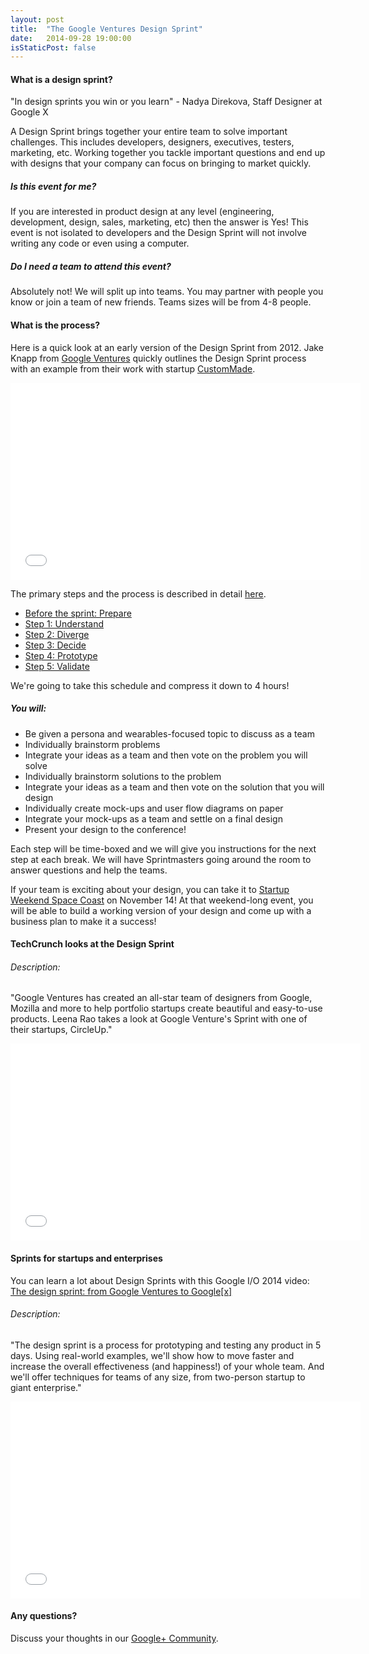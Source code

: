 ```yaml
---
layout: post
title:  "The Google Ventures Design Sprint"
date:   2014-09-28 19:00:00
isStaticPost: false
---
```


#### What is a design sprint?

"In design sprints you win or you learn" - Nadya Direkova, Staff Designer at Google X

A Design Sprint brings together your entire team to solve important challenges. This includes developers, designers,
executives, testers, marketing, etc. Working together you tackle important questions and end up with designs that
your company can focus on bringing to market quickly.

##### Is this event for me?

If you are interested in product design at any level (engineering, development, design, sales, marketing, etc) then the answer is Yes!
This event is not isolated to developers and the Design Sprint will not involve writing any code or even using a computer.

##### Do I need a team to attend this event?

Absolutely not! We will split up into teams. You may partner with people you know or join a team of new friends. Teams sizes will be from 4-8 people.

#### What is the process?

Here is a quick look at an early version of the Design Sprint from 2012. Jake Knapp from <a href="http://www.gv.com/">Google Ventures</a> quickly
outlines the Design Sprint process with an example from their work with startup <a href="http://www.custommade.com/">CustomMade</a>.

<iframe width="560" height="315" src="//www.youtube.com/embed/qvdO0G4uQgc" frameborder="0" allowfullscreen></iframe>

The primary steps and the process is described in detail <a href="http://gv.com/designsprint">here</a>.

* <a href="http://www.designstaff.org/articles/product-design-sprint-2-2012-10-09.html">Before the sprint: Prepare</a>
* <a href="http://www.designstaff.org/articles/product-design-sprint-day-1-understand-2012-10-16.html">Step 1: Understand</a>
* <a href="http://www.designstaff.org/articles/product-design-sprint-day-2-diverge-2012-10-26.html">Step 2: Diverge</a>
* <a href="http://www.designstaff.org/articles/product-design-sprint-day-3-decide-2012-11-20.html">Step 3: Decide</a>
* <a href="http://www.designstaff.org/articles/product-design-sprint-day-4-prototype-2013-01-07.html">Step 4: Prototype</a>
* <a href="http://www.designstaff.org/articles/product-design-sprint-day-5-validate-2013-03-07.html">Step 5: Validate</a>

We're going to take this schedule and compress it down to 4 hours! 

##### You will:

* Be given a persona and wearables-focused topic to discuss as a team
* Individually brainstorm problems
* Integrate your ideas as a team and then vote on the problem you will solve
* Individually brainstorm solutions to the problem
* Integrate your ideas as a team and then vote on the solution that you will design
* Individually create mock-ups and user flow diagrams on paper
* Integrate your mock-ups as a team and settle on a final design
* Present your design to the conference!

Each step will be time-boxed and we will give you instructions for the next step at each break.
We will have Sprintmasters going around the room to answer questions and help the teams.

If your team is exciting about your design, you can take it to <a href="http://spacecoast.startupweekend.org/">Startup Weekend Space Coast</a>
on November 14! At that weekend-long event, you will be able to build a working version of your design and come up with
a business plan to make it a success!

#### TechCrunch looks at the Design Sprint

###### Description:
"Google Ventures has created an all-star team of designers from Google, Mozilla and more to help portfolio startups 
create beautiful and easy-to-use products. Leena Rao takes a look at Google Venture's Sprint with one of their startups, CircleUp."

<iframe width="560" height="315" src="//www.youtube.com/embed/zusc6HD9SFA" frameborder="0" allowfullscreen></iframe>


#### Sprints for startups and enterprises

You can learn a lot about Design Sprints with this Google I/O 2014 video: 
<a href="https://www.youtube.com/watch?v=aWQUSiOZ0x8&list=PLOU2XLYxmsIJQe6T9CKafiDm7p_LCCx6F">The design sprint: from Google Ventures to Google[x]</a>

###### Description:
"The design sprint is a process for prototyping and testing any product in 5 days. Using real-world examples, 
we'll show how to move faster and increase the overall effectiveness (and happiness!) of your whole team. 
And we'll offer techniques for teams of any size, from two-person startup to giant enterprise."

<iframe width="560" height="315" src="//www.youtube.com/embed/aWQUSiOZ0x8?list=PLOU2XLYxmsIJQe6T9CKafiDm7p_LCCx6F" frameborder="0" allowfullscreen></iframe>


#### Any questions? 
Discuss your thoughts in our <a href="https://plus.google.com/communities/102090770044888811148">Google+ Community</a>.